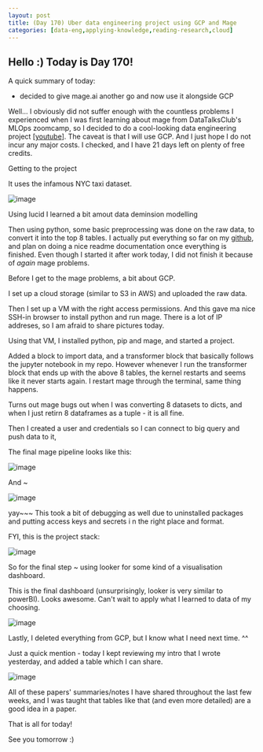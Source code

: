 ```yaml
---
layout: post
title: (Day 170) Uber data engineering project using GCP and Mage
categories: [data-eng,applying-knowledge,reading-research,cloud]
---
```


## Hello :) Today is Day 170!
A quick summary of today:
* decided to give mage.ai another go and now use it alongside GCP

Well... I obviously did not suffer enough with the countless problems I experienced when I was first learning about mage from DataTalksClub's MLOps zoomcamp, so I decided to do a cool-looking data engineering project [[youtube](https://youtu.be/WpQECq5Hx9g)]. The caveat is that I will use GCP. And I just hope I do not incur any major costs. I checked, and I have 21 days left on plenty of free credits. 

Getting to the project

It uses the infamous NYC taxi dataset. 

![image](https://github.com/user-attachments/assets/f8433aaa-4dd1-46d5-934b-bf4026101ce0)

Using lucid I learned a bit amout data deminsion modelling

Then using python, some basic preprocessing was done on the raw data, to convert it into the top 8 tables. I actually put everything so far on my [github](https://github.com/divakaivan/taxi-data-eng-project), and plan on doing a nice readme documentation once everything is finished. Even though I started it after work today, I did not finish it because of *again* mage problems. 

Before I get to the mage problems, a bit about GCP.

I set up a cloud storage (similar to S3 in AWS) and uploaded the raw data.

Then I set up a VM with the right access permissions. And this gave ma nice SSH-in browser to install python and run mage. There is a lot of IP addreses, so I am afraid to share pictures today. 

Using that VM, I installed python, pip and mage, and started a project.

Added a block to import data, and a transformer block that basically follows the jupyter notebook in my repo. However whenever I run the transformer block that ends up with the above 8 tables, the kernel restarts and seems like it never starts again. I restart mage through the terminal, same thing happens.

Turns out mage bugs out when I was converting 8 datasets to dicts, and when I just retirn 8 dataframes as a tuple - it is all fine.

Then I created a user and credentials so I can connect to big query and push data to it, 

The final mage pipeline looks like this:

![image](https://github.com/user-attachments/assets/74a0d803-8637-40ff-a885-c27bbb712bcf)

And ~

![image](https://github.com/user-attachments/assets/e01bcf4e-f824-4ced-a451-51ce6f11c0a3)

yay~~~
This took a bit of debugging as well due to uninstalled packages and putting access keys and secrets i n the right place and format. 

FYI, this is the project stack:

![image](https://github.com/user-attachments/assets/8772238a-c089-4f5c-8200-1685c6ce13ce)

So for the final step ~ using looker for some kind of a visualisation dashboard.

This is the final dashboard (unsurprisingly, looker is very similar to powerBI). Looks awesome. Can't wait to apply what I learned to data of my choosing.

![image](https://github.com/user-attachments/assets/49c10829-96d6-49f1-a63a-da80286aeae0)

Lastly, I deleted everything from GCP, but I know what I need next time. ^^

Just a quick mention - today I kept reviewing my intro that I wrote yesterday, and added a table which I can share. 

![image](https://github.com/user-attachments/assets/c3b0b006-f842-45ab-b208-6c2e82d3c72f)

All of these papers' summaries/notes I have shared throughout the last few weeks, and I was taught that tables like that (and even more detailed) are a good idea in a paper.


That is all for today!

See you tomorrow :)

